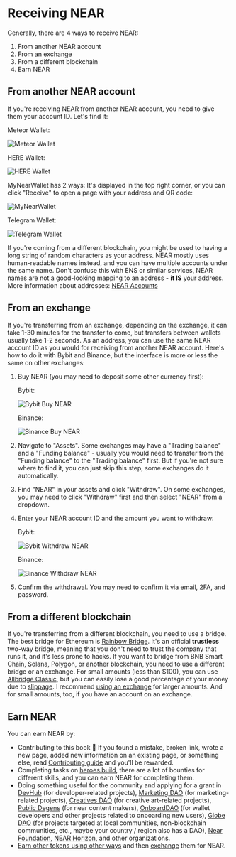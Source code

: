 # Receiving NEAR

Generally, there are 4 ways to receive NEAR:
1. From another NEAR account
2. From an exchange
3. From a different blockchain
4. Earn NEAR

## From another NEAR account

If you're receiving NEAR from another NEAR account, you need to give them your
account ID. Let's find it:

Meteor Wallet:

![Meteor Wallet](wallets/meteor-wallet-receive.png)

HERE Wallet:

![HERE Wallet](herewallet-receive-near.png)

MyNearWallet has 2 ways: It's displayed in the top right corner, or you can click
"Receive" to open a page with your address and QR code:

![MyNearWallet](mynearwallet-receive-near.png)

Telegram Wallet:

![Telegram Wallet](telegramwallet-receive-near.png)

If you're coming from a different blockchain, you might be used to having
a long string of random characters as your address. NEAR mostly uses human-readable
names instead, and you can have multiple accounts under the same name.
Don't confuse this with ENS or similar services, NEAR names are not a
good-looking mapping to an address - **it IS** your address. More information about
addresses: [NEAR Accounts](../lvl4/account-model/account-ids.md)

## From an exchange

If you're transferring from an exchange, depending on the exchange, it can take
1-30 minutes for the transfer to come, but transfers between wallets usually take
1-2 seconds. As an address, you can use the same NEAR account ID as you would
for receiving from another NEAR account. Here's how to do it with Bybit
and Binance, but the interface is more or less the same on other exchanges:

1. Buy NEAR (you may need to deposit some other currency first):

   Bybit:

   ![Bybit Buy NEAR](bybit-buy-near.png)

   Binance:

   ![Binance Buy NEAR](binance-buy-near.jpg)

2. Navigate to "Assets". Some exchanges may have a "Trading balance" and a "Funding
   balance" - usually you would need to transfer from the "Funding balance" to the
   "Trading balance" first. But if you're not sure where to find it, you can just
   skip this step, some exchanges do it automatically.
3. Find "NEAR" in your assets and click "Withdraw". On some exchanges, you may need
   to click "Withdraw" first and then select "NEAR" from a dropdown.
4. Enter your NEAR account ID and the amount you want to withdraw:

   Bybit:

   ![Bybit Withdraw NEAR](bybit-withdraw-near.png)

   Binance:

   ![Binance Withdraw NEAR](binance-withdraw-near.jpg)

5. Confirm the withdrawal. You may need to confirm it via email, 2FA, and password.

## From a different blockchain

If you're transferring from a different blockchain, you need to use a bridge. The
best bridge for Ethereum is [Rainbow Bridge](../lvl2/rainbow-bridge.md). It's an official
**trustless** two-way bridge, meaning that you don't need to trust the company that runs
it, and it's less prone to hacks. If you want to bridge from BNB Smart Chain, Solana,
Polygon, or another blockchain, you need to use a different bridge or an exchange. For
small amounts (less than $100), you can use [Allbridge Classic](https://app.allbridge.io/bridge),
but you can easily lose a good percentage of your money due to [slippage](../lvl2/exchanging-tokens-ref.md#slippage).
I recommend [using an exchange](#from-an-exchange) for larger amounts. And for small
amounts, too, if you have an account on an exchange.

## Earn NEAR

You can earn NEAR by:
- Contributing to this book 💚 If you found a mistake, broken link, wrote a new page,
  added new information on an existing page, or something else, read [Contributing guide](../contributing.md)
  and you'll be rewarded.
- Completing tasks on [heroes.build](https://heroes.build), there are a lot of bounties
  for different skills, and you can earn NEAR for completing them.
- Doing something useful for the community and applying for a grant in [DevHub](https://near.social/devhub.near/widget/app)
  (for developer-related projects), [Marketing DAO](https://near.org/ndcdev.near/widget/MDAO.App)
  (for marketing-related projects), [Creatives DAO](https://app.astrodao.com/dao/creativesdao.sputnik-dao.near)
  (for creative art-related projects), [Public Degens](https://near.org/public-degens.near/widget/Contests)
  (for near content makers), [OnboardDAO](https://www.onboarddao.org/) (for wallet developers and
  other projects related to onboarding new users), [Globe DAO](https://gov.near.org/c/community/globe/112)
  (for projects targeted at local communities, non-blockchain communities, etc., maybe your
  country / region also has a DAO), [Near Foundation](https://near.foundation/), [NEAR Horizon](https://www.hzn.xyz/),
  and other organizations.
- [Earn other tokens using other ways](fts.md#more-about-earn) and then [exchange](../lvl2/exchanging-tokens-ref.md)
  them for NEAR.

